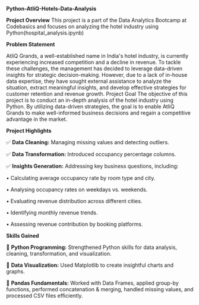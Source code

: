**Python-AtliQ-Hotels-Data-Analysis**

**Project Overview**
This project is a part of the Data Analytics Bootcamp at Codebasics and focuses on analyzing the hotel industry using Python(hospital_analysis.ipynb)

**Problem Statement**

AtliQ Grands, a well-established name in India's hotel industry, is currently experiencing increased competition and a decline in revenue. To tackle these challenges, the management has decided to leverage data-driven insights for strategic decision-making. However, due to a lack of in-house data expertise, they have sought external assistance to analyze the situation, extract meaningful insights, and develop effective strategies for customer retention and revenue growth.
Project Goal
The objective of this project is to conduct an in-depth analysis of the hotel industry using Python. By utilizing data-driven strategies, the goal is to enable AtliQ Grands to make well-informed business decisions and regain a competitive advantage in the market.




**Project Highlights**

✅ **Data Cleaning:** Managing missing values and detecting outliers.

✅ **Data Transformation:** Introduced occupancy percentage columns.

✅ **Insights Generation:** Addressing key business questions, including:

•	Calculating average occupancy rate by room type and city.

•	Analysing occupancy rates on weekdays vs. weekends.

•	Evaluating revenue distribution across different cities.

•	Identifying monthly revenue trends.

•	Assessing revenue contribution by booking platforms.

**Skills Gained**

📌 **Python Programming:** Strengthened Python skills for data analysis, cleaning, transformation, and visualization.

📌 **Data Visualization:** Used Matplotlib to create insightful charts and graphs.

📌 **Pandas Fundamentals:**  Worked with Data Frames, applied group-by functions, performed concatenation & merging, handled missing values, and processed CSV files efficiently.


